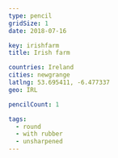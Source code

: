 ```yaml
---
type: pencil
gridSize: 1
date: 2018-07-16

key: irishfarm
title: Irish farm

countries: Ireland
cities: newgrange
latlng: 53.695411, -6.477337
geo: IRL

pencilCount: 1

tags:
  - round
  - with rubber
  - unsharpened
---
```

